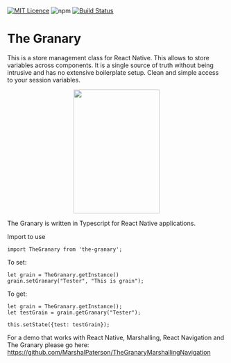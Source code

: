 [![MIT Licence](https://badges.frapsoft.com/os/mit/mit.svg?v=103)](https://opensource.org/licenses/mit-license.php) 
![npm](https://img.shields.io/npm/dt/express.svg) [![Build Status](https://travis-ci.org/MarshalPaterson/the-granary.svg?branch=master)](https://travis-ci.org/MarshalPaterson/the-granary)

# The Granary
This is a store management class for React Native. This allows to store variables across components. It is a single source of truth without being intrusive and has no extensive boilerplate setup. Clean and simple access to your session variables. 
<p align="center">
  <img width="198" height="286" src="https://github.com/MarshalPaterson/the-granary/blob/master/assets/TheGranary.png?raw=true">
</p>

The Granary is written in Typescript for React Native applications.

Import to use

```
import TheGranary from 'the-granary';
```

To set:

```
let grain = TheGranary.getInstance()
grain.setGranary("Tester", "This is grain");
```

To get:

```
let grain = TheGranary.getInstance();
let testGrain = grain.getGranary("Tester");

this.setState({test: testGrain});
```

For a demo that works with React Native, Marshalling, React Navigation and The Granary please go here: https://github.com/MarshalPaterson/TheGranaryMarshallingNavigation
